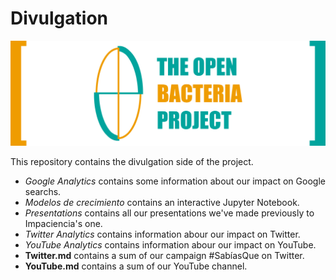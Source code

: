 # Divulgation

![](https://raw.githubusercontent.com/TheOpenBacteriaProject/Branding/master/Documentation-Media/Document-Header.png)

This repository contains the divulgation side of the project.

* *Google Analytics* contains some information about our impact on Google searchs.
* *Modelos de crecimiento* contains an interactive Jupyter Notebook.
* *Presentations* contains all our presentations we've made previously to Impaciencia's one.
* *Twitter Analytics* contains information abour our impact on Twitter.
* *YouTube Analytics* contains information abour our impact on YouTube.
* **Twitter.md** contains a sum of our campaign #SabíasQue on Twitter.
* **YouTube.md** contains a sum of our YouTube channel.
